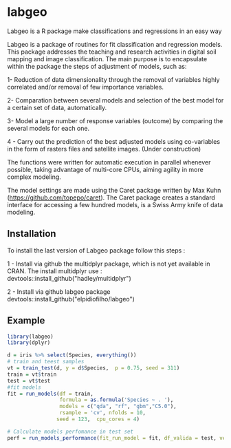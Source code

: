 # labgeo
Labgeo is a R package make classifications and regressions in an easy way

Labgeo is a package of routines for fit classification and regression models. This package addresses the teaching and research activities in digital soil mapping and image classification. The main purpose is to encapsulate within the package the steps of adjustment of models, such as:

  1- Reduction of data dimensionality through the removal of variables
  highly correlated and/or removal of few importance variables.
  
  2- Comparation between several models and selection of the best model for a
  certain set of data, automatically.
  
  3- Model a large number of response variables (outcome) by comparing the
  several models for each one.
  
  4 - Carry out the prediction of the best adjusted models using co-variables
  in the form of rasters files and satellite images. (Under construction)
  
  The functions were written for automatic execution in parallel whenever possible,
  taking advantage of multi-core CPUs, aiming agility in more complex modeling.


  The model settings are made using the Caret package written by Max Kuhn (https://github.com/topepo/caret).
  The Caret package creates a standard interface for accessing a few hundred models,
  is a Swiss Army knife of data modeling.

## Installation 

To install the last version of Labgeo package follow this steps : 

1 - Install via github the multidplyr package, which is not yet available in CRAN. The install multidplyr use :
devtools::install_github("hadley/multidplyr")

2 - Install via github labgeo package devtools::install_github("elpidiofilho/labgeo")

## Example 

``` r
library(labgeo)
library(dplyr)

d = iris %>% select(Species, everything())
# train and teest samples
vt = train_test(d, y = d$Species,  p = 0.75, seed = 311)
train = vt$train
test = vt$test
#fit models
fit = run_models(df = train, 
                 formula = as.formula('Species ~ . '), 
                 models = c("qda", "rf", "gbm","C5.0"),
                 rsample = 'cv', nfolds = 10,
                seed = 123,  cpu_cores = 4)

# Calculate models perfomance in test set
perf = run_models_performance(fit_run_model = fit, df_valida = test, verbose = T)
```
